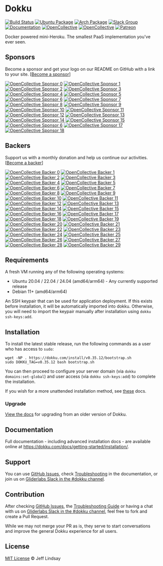 # Dokku

[![Build Status](https://github.com/dokku/dokku/actions/workflows/ci.yml/badge.svg?branch=master)](https://github.com/dokku/dokku/actions?query=branch%3Amaster)
[![Ubuntu Package](https://img.shields.io/badge/package-ubuntu-brightgreen.svg?style=flat-square "Ubuntu Package")](https://packagecloud.io/dokku/dokku)
[![Arch Package](https://img.shields.io/badge/package-arch-brightgreen.svg?style=flat-square "Arch Package")](https://aur.archlinux.org/packages/dokku/)
[![Slack Group](https://img.shields.io/badge/irc-slack-blue.svg?style=flat-square "Slack Group")](https://slack.dokku.com/)
[![Documentation](https://img.shields.io/badge/docs-site-blue.svg?style=flat-square "Site")](https://dokku.com/docs/getting-started/installation/)
[![OpenCollective](https://opencollective.com/dokku/sponsors/badge.svg?style=flat-square)](#sponsors)
[![OpenCollective](https://opencollective.com/dokku/backers/badge.svg?style=flat-square)](#backers)
[![Patreon](https://img.shields.io/badge/patreon-donate-green.svg?style=flat-square)](https://www.patreon.com/dokku/)

Docker powered mini-Heroku. The smallest PaaS implementation you've ever seen.

## Sponsors

Become a sponsor and get your logo on our README on GitHub with a link to your site. [[Become a sponsor](https://opencollective.com/dokku#sponsor)]

[![OpenCollective Sponsor 0](https://opencollective.com/dokku/sponsor/0/avatar.svg)](https://opencollective.com/dokku/sponsor/0/website)
[![OpenCollective Sponsor 1](https://opencollective.com/dokku/sponsor/1/avatar.svg)](https://opencollective.com/dokku/sponsor/1/website)
[![OpenCollective Sponsor 2](https://opencollective.com/dokku/sponsor/2/avatar.svg)](https://opencollective.com/dokku/sponsor/2/website)
[![OpenCollective Sponsor 3](https://opencollective.com/dokku/sponsor/3/avatar.svg)](https://opencollective.com/dokku/sponsor/3/website)
[![OpenCollective Sponsor 4](https://opencollective.com/dokku/sponsor/4/avatar.svg)](https://opencollective.com/dokku/sponsor/4/website)
[![OpenCollective Sponsor 5](https://opencollective.com/dokku/sponsor/5/avatar.svg)](https://opencollective.com/dokku/sponsor/5/website)
[![OpenCollective Sponsor 6](https://opencollective.com/dokku/sponsor/6/avatar.svg)](https://opencollective.com/dokku/sponsor/6/website)
[![OpenCollective Sponsor 7](https://opencollective.com/dokku/sponsor/7/avatar.svg)](https://opencollective.com/dokku/sponsor/7/website)
[![OpenCollective Sponsor 8](https://opencollective.com/dokku/sponsor/8/avatar.svg)](https://opencollective.com/dokku/sponsor/8/website)
[![OpenCollective Sponsor 9](https://opencollective.com/dokku/sponsor/9/avatar.svg)](https://opencollective.com/dokku/sponsor/9/website)
[![OpenCollective Sponsor 10](https://opencollective.com/dokku/sponsor/10/avatar.svg)](https://opencollective.com/dokku/sponsor/10/website)
[![OpenCollective Sponsor 11](https://opencollective.com/dokku/sponsor/11/avatar.svg)](https://opencollective.com/dokku/sponsor/11/website)
[![OpenCollective Sponsor 12](https://opencollective.com/dokku/sponsor/12/avatar.svg)](https://opencollective.com/dokku/sponsor/12/website)
[![OpenCollective Sponsor 13](https://opencollective.com/dokku/sponsor/13/avatar.svg)](https://opencollective.com/dokku/sponsor/13/website)
[![OpenCollective Sponsor 14](https://opencollective.com/dokku/sponsor/14/avatar.svg)](https://opencollective.com/dokku/sponsor/14/website)
[![OpenCollective Sponsor 15](https://opencollective.com/dokku/sponsor/15/avatar.svg)](https://opencollective.com/dokku/sponsor/5/website)
[![OpenCollective Sponsor 6](https://opencollective.com/dokku/sponsor/16/avatar.svg)](https://opencollective.com/dokku/sponsor/16/website)
[![OpenCollective Sponsor 17](https://opencollective.com/dokku/sponsor/17/avatar.svg)](https://opencollective.com/dokku/sponsor/17/website)
[![OpenCollective Sponsor 18](https://opencollective.com/dokku/sponsor/18/avatar.svg)](https://opencollective.com/dokku/sponsor/18/website)

## Backers

Support us with a monthly donation and help us continue our activities. [[Become a backer](https://opencollective.com/dokku#backer)]

[![OpenCollective Backer 0](https://opencollective.com/dokku/backer/0/avatar.svg)](https://opencollective.com/dokku/backer/0/website)
[![OpenCollective Backer 1](https://opencollective.com/dokku/backer/1/avatar.svg)](https://opencollective.com/dokku/backer/1/website)
[![OpenCollective Backer 2](https://opencollective.com/dokku/backer/2/avatar.svg)](https://opencollective.com/dokku/backer/2/website)
[![OpenCollective Backer 3](https://opencollective.com/dokku/backer/3/avatar.svg)](https://opencollective.com/dokku/backer/3/website)
[![OpenCollective Backer 4](https://opencollective.com/dokku/backer/4/avatar.svg)](https://opencollective.com/dokku/backer/4/website)
[![OpenCollective Backer 5](https://opencollective.com/dokku/backer/5/avatar.svg)](https://opencollective.com/dokku/backer/5/website)
[![OpenCollective Backer 6](https://opencollective.com/dokku/backer/6/avatar.svg)](https://opencollective.com/dokku/backer/6/website)
[![OpenCollective Backer 7](https://opencollective.com/dokku/backer/7/avatar.svg)](https://opencollective.com/dokku/backer/7/website)
[![OpenCollective Backer 8](https://opencollective.com/dokku/backer/8/avatar.svg)](https://opencollective.com/dokku/backer/8/website)
[![OpenCollective Backer 9](https://opencollective.com/dokku/backer/9/avatar.svg)](https://opencollective.com/dokku/backer/9/website)
[![OpenCollective Backer 10](https://opencollective.com/dokku/backer/10/avatar.svg)](https://opencollective.com/dokku/backer/10/website)
[![OpenCollective Backer 11](https://opencollective.com/dokku/backer/11/avatar.svg)](https://opencollective.com/dokku/backer/11/website)
[![OpenCollective Backer 12](https://opencollective.com/dokku/backer/12/avatar.svg)](https://opencollective.com/dokku/backer/12/website)
[![OpenCollective Backer 13](https://opencollective.com/dokku/backer/13/avatar.svg)](https://opencollective.com/dokku/backer/13/website)
[![OpenCollective Backer 14](https://opencollective.com/dokku/backer/14/avatar.svg)](https://opencollective.com/dokku/backer/14/website)
[![OpenCollective Backer 15](https://opencollective.com/dokku/backer/15/avatar.svg)](https://opencollective.com/dokku/backer/15/website)
[![OpenCollective Backer 16](https://opencollective.com/dokku/backer/16/avatar.svg)](https://opencollective.com/dokku/backer/16/website)
[![OpenCollective Backer 17](https://opencollective.com/dokku/backer/17/avatar.svg)](https://opencollective.com/dokku/backer/17/website)
[![OpenCollective Backer 18](https://opencollective.com/dokku/backer/18/avatar.svg)](https://opencollective.com/dokku/backer/18/website)
[![OpenCollective Backer 19](https://opencollective.com/dokku/backer/19/avatar.svg)](https://opencollective.com/dokku/backer/19/website)
[![OpenCollective Backer 20](https://opencollective.com/dokku/backer/20/avatar.svg)](https://opencollective.com/dokku/backer/20/website)
[![OpenCollective Backer 21](https://opencollective.com/dokku/backer/21/avatar.svg)](https://opencollective.com/dokku/backer/21/website)
[![OpenCollective Backer 22](https://opencollective.com/dokku/backer/22/avatar.svg)](https://opencollective.com/dokku/backer/22/website)
[![OpenCollective Backer 23](https://opencollective.com/dokku/backer/23/avatar.svg)](https://opencollective.com/dokku/backer/23/website)
[![OpenCollective Backer 24](https://opencollective.com/dokku/backer/24/avatar.svg)](https://opencollective.com/dokku/backer/24/website)
[![OpenCollective Backer 25](https://opencollective.com/dokku/backer/25/avatar.svg)](https://opencollective.com/dokku/backer/25/website)
[![OpenCollective Backer 26](https://opencollective.com/dokku/backer/26/avatar.svg)](https://opencollective.com/dokku/backer/26/website)
[![OpenCollective Backer 27](https://opencollective.com/dokku/backer/27/avatar.svg)](https://opencollective.com/dokku/backer/27/website)
[![OpenCollective Backer 28](https://opencollective.com/dokku/backer/28/avatar.svg)](https://opencollective.com/dokku/backer/28/website)
[![OpenCollective Backer 29](https://opencollective.com/dokku/backer/29/avatar.svg)](https://opencollective.com/dokku/backer/29/website)

## Requirements

A fresh VM running any of the following operating systems:

- Ubuntu 20.04 / 22.04 / 24.04 (amd64/arm64) - Any currently supported release
- Debian 11+ (amd64/arm64)

An SSH keypair that can be used for application deployment. If this exists before installation, it will be automatically imported into dokku.
Otherwise, you will need to import the keypair manually after installation using `dokku ssh-keys:add`.

## Installation

To install the latest stable release, run the following commands as a user who has access to `sudo`:

```shell
wget -NP . https://dokku.com/install/v0.35.12/bootstrap.sh
sudo DOKKU_TAG=v0.35.12 bash bootstrap.sh
```

You can then proceed to configure your server domain (via `dokku domains:set-global`) and user access (via `dokku ssh-keys:add`) to complete the installation.

If you wish for a more unattended installation method, see [these](https://dokku.com/docs/getting-started/install/debian/#unattended-installation) docs.

### Upgrade

[View the docs](https://dokku.com/docs/getting-started/upgrading/) for upgrading from an older version of Dokku.

## Documentation

Full documentation - including advanced installation docs - are available online at <https://dokku.com/docs/getting-started/installation/>.

## Support

You can use [GitHub Issues](https://github.com/dokku/dokku/issues), check [Troubleshooting](https://dokku.com/docs/getting-started/troubleshooting/) in the documentation, or join us on [Gliderlabs Slack in the #dokku channel](https://slack.dokku.com/).

## Contribution

After checking [GitHub Issues](https://github.com/dokku/dokku/issues), the [Troubleshooting Guide](https://dokku.com/docs/getting-started/troubleshooting/) or having a chat with us on [Gliderlabs Slack in the #dokku channel](https://slack.dokku.com/), feel free to fork and create a Pull Request.

While we may not merge your PR as is, they serve to start conversations and improve the general Dokku experience for all users.

## License

[MIT License](https://github.com/dokku/dokku/blob/master/LICENSE) © Jeff Lindsay
